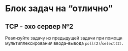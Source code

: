 # Блок задач на “отлично”

## ТСP - эхо сервер №2

Реализуйте задачу из предыдущей задачи при помощи мультиплексирования ввода-вывода `poll(2)`/`select(2)`.